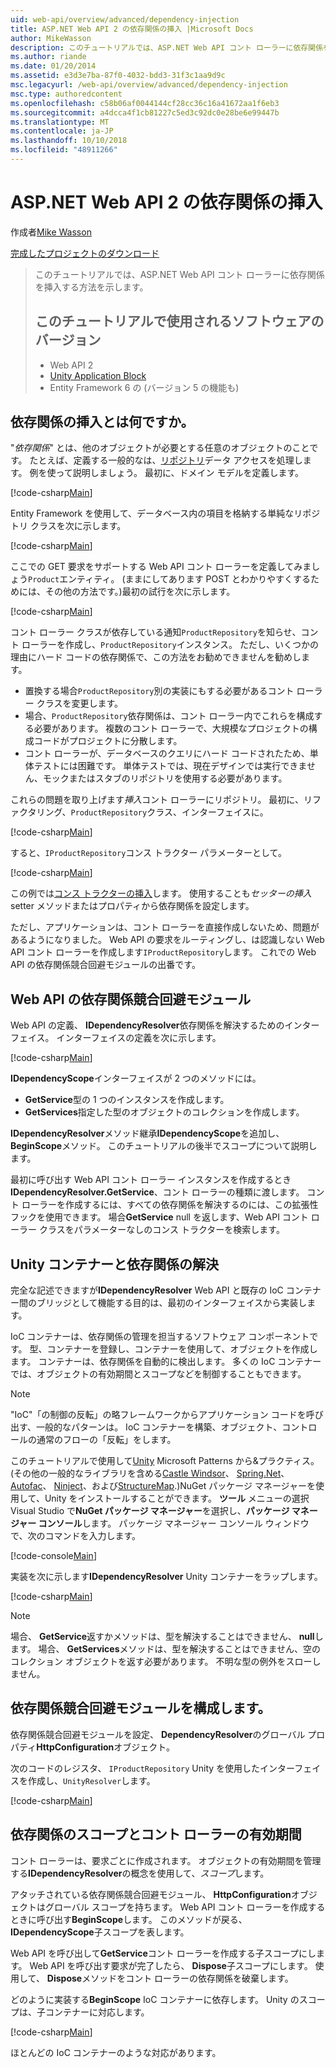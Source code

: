 ```yaml
---
uid: web-api/overview/advanced/dependency-injection
title: ASP.NET Web API 2 の依存関係の挿入 |Microsoft Docs
author: MikeWasson
description: このチュートリアルでは、ASP.NET Web API コント ローラーに依存関係を挿入する方法を示します。 ソフトウェアのバージョンがチュートリアルの Web API 2 Unity Application Block で使用しています.
ms.author: riande
ms.date: 01/20/2014
ms.assetid: e3d3e7ba-87f0-4032-bdd3-31f3c1aa9d9c
msc.legacyurl: /web-api/overview/advanced/dependency-injection
msc.type: authoredcontent
ms.openlocfilehash: c58b06af0044144cf28cc36c16a41672aa1f6eb3
ms.sourcegitcommit: a4dcca4f1cb81227c5ed3c92dc0e28be6e99447b
ms.translationtype: MT
ms.contentlocale: ja-JP
ms.lasthandoff: 10/10/2018
ms.locfileid: "48911266"
---
```

<a name="dependency-injection-in-aspnet-web-api-2"></a>ASP.NET Web API 2 の依存関係の挿入
====================
作成者[Mike Wasson](https://github.com/MikeWasson)

[完成したプロジェクトのダウンロード](http://code.msdn.microsoft.com/ASP-NET-Web-API-Tutorial-468ee148)

> このチュートリアルでは、ASP.NET Web API コント ローラーに依存関係を挿入する方法を示します。
> 
> ## <a name="software-versions-used-in-the-tutorial"></a>このチュートリアルで使用されるソフトウェアのバージョン
> 
> 
> - Web API 2
> - [Unity Application Block](https://www.nuget.org/packages/Unity/)
> - Entity Framework 6 の (バージョン 5 の機能も)


## <a name="what-is-dependency-injection"></a>依存関係の挿入とは何ですか。

"*依存関係*" とは、他のオブジェクトが必要とする任意のオブジェクトのことです。 たとえば、定義する一般的なは、[リポジトリ](http://martinfowler.com/eaaCatalog/repository.html)データ アクセスを処理します。 例を使って説明しましょう。 最初に、ドメイン モデルを定義します。

[!code-csharp[Main](dependency-injection/samples/sample1.cs)]

Entity Framework を使用して、データベース内の項目を格納する単純なリポジトリ クラスを次に示します。

[!code-csharp[Main](dependency-injection/samples/sample2.cs)]

ここでの GET 要求をサポートする Web API コント ローラーを定義してみましょう`Product`エンティティ。 (ままにしてあります POST とわかりやすくするためには、その他の方法です。)最初の試行を次に示します。

[!code-csharp[Main](dependency-injection/samples/sample3.cs)]

コント ローラー クラスが依存している通知`ProductRepository`を知らせ、コント ローラーを作成し、`ProductRepository`インスタンス。 ただし、いくつかの理由にハード コードの依存関係で、この方法をお勧めできませんを勧めします。

- 置換する場合`ProductRepository`別の実装にもする必要があるコント ローラー クラスを変更します。
- 場合、`ProductRepository`依存関係は、コント ローラー内でこれらを構成する必要があります。 複数のコント ローラーで、大規模なプロジェクトの構成コードがプロジェクトに分散します。
- コント ローラーが、データベースのクエリにハード コードされたため、単体テストには困難です。 単体テストでは、現在デザインでは実行できません、モックまたはスタブのリポジトリを使用する必要があります。

これらの問題を取り上げます*挿入*コント ローラーにリポジトリ。 最初に、リファクタリング、`ProductRepository`クラス、インターフェイスに。

[!code-csharp[Main](dependency-injection/samples/sample4.cs)]

すると、`IProductRepository`コンス トラクター パラメーターとして。

[!code-csharp[Main](dependency-injection/samples/sample5.cs)]

この例では[コンス トラクターの挿入](http://www.martinfowler.com/articles/injection.html#FormsOfDependencyInjection)します。 使用することも*セッターの挿入*setter メソッドまたはプロパティから依存関係を設定します。

ただし、アプリケーションは、コント ローラーを直接作成しないため、問題があるようになりました。 Web API の要求をルーティングし、は認識しない Web API コント ローラーを作成します`IProductRepository`します。 これでの Web API の依存関係競合回避モジュールの出番です。

## <a name="the-web-api-dependency-resolver"></a>Web API の依存関係競合回避モジュール

Web API の定義、 **IDependencyResolver**依存関係を解決するためのインターフェイス。 インターフェイスの定義を次に示します。

[!code-csharp[Main](dependency-injection/samples/sample6.cs)]

**IDependencyScope**インターフェイスが 2 つのメソッドには。

- **GetService**型の 1 つのインスタンスを作成します。
- **GetServices**指定した型のオブジェクトのコレクションを作成します。

**IDependencyResolver**メソッド継承**IDependencyScope**を追加し、 **BeginScope**メソッド。 このチュートリアルの後半でスコープについて説明します。

最初に呼び出す Web API コント ローラー インスタンスを作成するとき**IDependencyResolver.GetService**、コント ローラーの種類に渡します。 コント ローラーを作成するには、すべての依存関係を解決するのには、この拡張性フックを使用できます。 場合**GetService** null を返します、Web API コント ローラー クラスをパラメーターなしのコンス トラクターを検索します。

## <a name="dependency-resolution-with-the-unity-container"></a>Unity コンテナーと依存関係の解決

完全な記述できますが**IDependencyResolver** Web API と既存の IoC コンテナー間のブリッジとして機能する目的は、最初のインターフェイスから実装します。

IoC コンテナーは、依存関係の管理を担当するソフトウェア コンポーネントです。 型、コンテナーを登録し、コンテナーを使用して、オブジェクトを作成します。 コンテナーは、依存関係を自動的に検出します。 多くの IoC コンテナーでは、オブジェクトの有効期間とスコープなどを制御することもできます。

> [!NOTE]
> "IoC"「の制御の反転」の略フレームワークからアプリケーション コードを呼び出す、一般的なパターンは。 IoC コンテナーを構築、オブジェクト、コントロールの通常のフローの「反転」をします。


このチュートリアルで使用して[Unity](https://msdn.microsoft.com/library/ff647202.aspx) Microsoft Patterns から&amp;プラクティス。 (その他の一般的なライブラリを含める[Castle Windsor](http://www.castleproject.org/)、 [Spring.Net](http://www.springframework.net/)、 [Autofac](https://code.google.com/p/autofac/)、 [Ninject](http://www.ninject.org/)、および[StructureMap](http://docs.structuremap.net/).)NuGet パッケージ マネージャーを使用して、Unity をインストールすることができます。 **ツール** メニューの選択 Visual Studio で**NuGet パッケージ マネージャー**を選択し、**パッケージ マネージャー コンソール**します。 パッケージ マネージャー コンソール ウィンドウで、次のコマンドを入力します。

[!code-console[Main](dependency-injection/samples/sample7.cmd)]

実装を次に示します**IDependencyResolver** Unity コンテナーをラップします。

[!code-csharp[Main](dependency-injection/samples/sample8.cs)]

> [!NOTE]
> 場合、 **GetService**返すかメソッドは、型を解決することはできません、 **null**します。 場合、 **GetServices**メソッドは、型を解決することはできません、空のコレクション オブジェクトを返す必要があります。 不明な型の例外をスローしません。


## <a name="configuring-the-dependency-resolver"></a>依存関係競合回避モジュールを構成します。

依存関係競合回避モジュールを設定、 **DependencyResolver**のグローバル プロパティ**HttpConfiguration**オブジェクト。

次のコードのレジスタ、 `IProductRepository` Unity を使用したインターフェイスを作成し、`UnityResolver`します。

[!code-csharp[Main](dependency-injection/samples/sample9.cs)]

## <a name="dependency-scope-and-controller-lifetime"></a>依存関係のスコープとコント ローラーの有効期間

コント ローラーは、要求ごとに作成されます。 オブジェクトの有効期間を管理する**IDependencyResolver**の概念を使用して、*スコープ*します。

アタッチされている依存関係競合回避モジュール、 **HttpConfiguration**オブジェクトはグローバル スコープを持ちます。 Web API コント ローラーを作成するときに呼び出す**BeginScope**します。 このメソッドが戻る、 **IDependencyScope**子スコープを表します。

Web API を呼び出して**GetService**コント ローラーを作成する子スコープにします。 Web API を呼び出す要求が完了したら、 **Dispose**子スコープにします。 使用して、 **Dispose**メソッドをコント ローラーの依存関係を破棄します。

どのように実装する**BeginScope** IoC コンテナーに依存します。 Unity のスコープは、子コンテナーに対応します。

[!code-csharp[Main](dependency-injection/samples/sample10.cs)]

ほとんどの IoC コンテナーのような対応があります。
